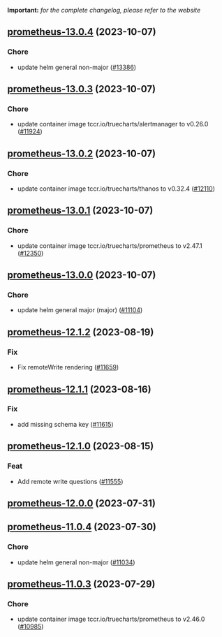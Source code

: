 **Important:**
*for the complete changelog, please refer to the website*




## [prometheus-13.0.4](https://github.com/succelle/charts/compare/prometheus-13.0.3...prometheus-13.0.4) (2023-10-07)

### Chore

- update helm general non-major ([#13386](https://github.com/succelle/charts/issues/13386))
  
  


## [prometheus-13.0.3](https://github.com/succelle/charts/compare/prometheus-13.0.2...prometheus-13.0.3) (2023-10-07)

### Chore

- update container image tccr.io/truecharts/alertmanager to v0.26.0 ([#11924](https://github.com/succelle/charts/issues/11924))
  
  


## [prometheus-13.0.2](https://github.com/succelle/charts/compare/prometheus-13.0.1...prometheus-13.0.2) (2023-10-07)

### Chore

- update container image tccr.io/truecharts/thanos to v0.32.4 ([#12110](https://github.com/succelle/charts/issues/12110))
  
  


## [prometheus-13.0.1](https://github.com/succelle/charts/compare/prometheus-13.0.0...prometheus-13.0.1) (2023-10-07)

### Chore

- update container image tccr.io/truecharts/prometheus to v2.47.1 ([#12350](https://github.com/succelle/charts/issues/12350))
  
  


## [prometheus-13.0.0](https://github.com/succelle/charts/compare/prometheus-12.1.2...prometheus-13.0.0) (2023-10-07)

### Chore

- update helm general major (major) ([#11104](https://github.com/succelle/charts/issues/11104))
  
  


## [prometheus-12.1.2](https://github.com/succelle/charts/compare/prometheus-12.1.1...prometheus-12.1.2) (2023-08-19)

### Fix

- Fix remoteWrite rendering ([#11659](https://github.com/succelle/charts/issues/11659))
  
  


## [prometheus-12.1.1](https://github.com/succelle/charts/compare/prometheus-12.1.0...prometheus-12.1.1) (2023-08-16)

### Fix

- add missing schema key ([#11615](https://github.com/succelle/charts/issues/11615))
  
  


## [prometheus-12.1.0](https://github.com/succelle/charts/compare/prometheus-12.0.0...prometheus-12.1.0) (2023-08-15)

### Feat

- Add remote write questions ([#11555](https://github.com/succelle/charts/issues/11555))
  
  



## [prometheus-12.0.0](https://github.com/succelle/charts/compare/prometheus-11.0.4...prometheus-12.0.0) (2023-07-31)




## [prometheus-11.0.4](https://github.com/succelle/charts/compare/prometheus-11.0.3...prometheus-11.0.4) (2023-07-30)

### Chore

- update helm general non-major ([#11034](https://github.com/succelle/charts/issues/11034))
  
  


## [prometheus-11.0.3](https://github.com/succelle/charts/compare/prometheus-11.0.2...prometheus-11.0.3) (2023-07-29)

### Chore

- update container image tccr.io/truecharts/prometheus to v2.46.0 ([#10985](https://github.com/succelle/charts/issues/10985))
  
